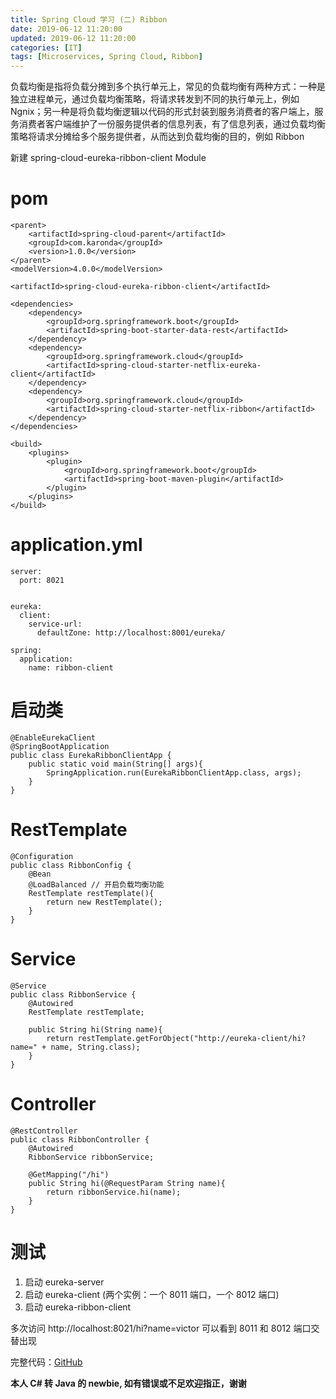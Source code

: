```yaml
---
title: Spring Cloud 学习 (二) Ribbon
date: 2019-06-12 11:20:00
updated: 2019-06-12 11:20:00
categories: [IT]
tags: [Microservices, Spring Cloud, Ribbon]
---
```


负载均衡是指将负载分摊到多个执行单元上，常见的负载均衡有两种方式：一种是独立进程单元，通过负载均衡策略，将请求转发到不同的执行单元上，例如 Ngnix；另一种是将负载均衡逻辑以代码的形式封装到服务消费者的客户端上，服务消费者客户端维护了一份服务提供者的信息列表，有了信息列表，通过负载均衡策略将请求分摊给多个服务提供者，从而达到负载均衡的目的，例如 Ribbon


新建 spring-cloud-eureka-ribbon-client Module

# pom

```
<parent>
    <artifactId>spring-cloud-parent</artifactId>
    <groupId>com.karonda</groupId>
    <version>1.0.0</version>
</parent>
<modelVersion>4.0.0</modelVersion>

<artifactId>spring-cloud-eureka-ribbon-client</artifactId>

<dependencies>
    <dependency>
        <groupId>org.springframework.boot</groupId>
        <artifactId>spring-boot-starter-data-rest</artifactId>
    </dependency>
    <dependency>
        <groupId>org.springframework.cloud</groupId>
        <artifactId>spring-cloud-starter-netflix-eureka-client</artifactId>
    </dependency>
    <dependency>
        <groupId>org.springframework.cloud</groupId>
        <artifactId>spring-cloud-starter-netflix-ribbon</artifactId>
    </dependency>
</dependencies>

<build>
    <plugins>
        <plugin>
            <groupId>org.springframework.boot</groupId>
            <artifactId>spring-boot-maven-plugin</artifactId>
        </plugin>
    </plugins>
</build>
```

# application.yml

```
server:
  port: 8021


eureka:
  client:
    service-url:
      defaultZone: http://localhost:8001/eureka/

spring:
  application:
    name: ribbon-client
```

# 启动类

```
@EnableEurekaClient
@SpringBootApplication
public class EurekaRibbonClientApp {
    public static void main(String[] args){
        SpringApplication.run(EurekaRibbonClientApp.class, args);
    }
}
```

# RestTemplate

```
@Configuration
public class RibbonConfig {
    @Bean
    @LoadBalanced // 开启负载均衡功能
    RestTemplate restTemplate(){
        return new RestTemplate();
    }
}
```

# Service

```
@Service
public class RibbonService {
    @Autowired
    RestTemplate restTemplate;

    public String hi(String name){
        return restTemplate.getForObject("http://eureka-client/hi?name=" + name, String.class);
    }
}
```

# Controller

```
@RestController
public class RibbonController {
    @Autowired
    RibbonService ribbonService;

    @GetMapping("/hi")
    public String hi(@RequestParam String name){
        return ribbonService.hi(name);
    }
}
```

# 测试

1. 启动 eureka-server
1. 启动 eureka-client (两个实例：一个 8011 端口，一个 8012 端口)
1. 启动 eureka-ribbon-client

多次访问 http://localhost:8021/hi?name=victor 可以看到 8011 和 8012 端口交替出现


完整代码：[GitHub](https://github.com/VictorBu/code-snippet/tree/master/java/spring-cloud-parent)

**本人 C# 转 Java 的 newbie, 如有错误或不足欢迎指正，谢谢**


